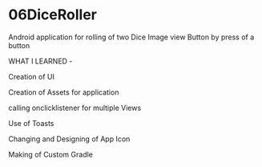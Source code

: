 # 06DiceRoller
Android  application for rolling of two Dice Image view Button by press of a button

WHAT I LEARNED -

Creation of UI

Creation of Assets for application

calling onclicklistener for multiple Views

Use of Toasts 

Changing and Designing of App Icon

Making of Custom Gradle 
